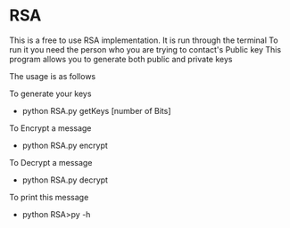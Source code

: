 # RSA

This is a free to use RSA implementation.
It is run through the terminal
To run it you need the person who you are trying to contact's Public key
This program allows you to generate both public and private keys

The usage is as follows 

To generate your keys

* python RSA.py getKeys [number of Bits]

To Encrypt a message

* python RSA.py encrypt <message> <file location of their public key>

To Decrypt a message

* python RSA.py decrypt  <encrypted Message location> <file location of your private key>

To print this message

* python RSA>py -h
